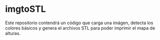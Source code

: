 # imgtoSTL
Este repositorio contendrá un código que carga una imágen, detecta los colores básicos y genera el archivos STL para poder imprimir el mapa de alturas.
